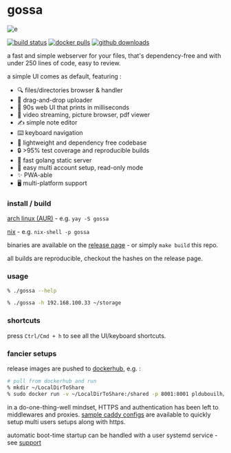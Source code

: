 gossa
=============

![e](https://user-images.githubusercontent.com/760637/71449335-790a4200-274a-11ea-80be-4c536fbad8a1.gif)

[![build status](https://github.com/pldubouilh/gossa/workflows/ci/badge.svg)](https://github.com/pldubouilh/gossa/actions)
[![docker pulls](https://img.shields.io/docker/pulls/pldubouilh/gossa.svg?logo=docker)](https://hub.docker.com/r/pldubouilh/gossa)
[![github downloads](https://img.shields.io/github/downloads/pldubouilh/gossa/total.svg?logo=github)](https://github.com/pldubouilh/gossa/releases)

a fast and simple webserver for your files, that's dependency-free and with under 250 lines of code, easy to review.

a simple UI comes as default, featuring :

  * 🔍 files/directories browser & handler
  * 📩 drag-and-drop uploader
  * 💾 90s web UI that prints in milliseconds
  * 📸 video streaming, picture browser, pdf viewer
  * ✍️ simple note editor
  * ⌨️ keyboard navigation
  * 🚀 lightweight and dependency free codebase
  * 🔒 >95% test coverage and reproducible builds
  * 🥂 fast golang static server
  * 💑 easy multi account setup, read-only mode
  * ✨ PWA-able
  * 🖥️ multi-platform support

### install / build
[arch linux (AUR)](https://aur.archlinux.org/packages/gossa/) - e.g. `yay -S gossa`

[nix](https://search.nixos.org/packages?channel=unstable&show=gossa&from=0&size=50&sort=relevance&type=packages&query=gossa) - e.g. `nix-shell -p gossa`

binaries are available on the [release page](https://github.com/pldubouilh/gossa/releases) - or simply `make build` this repo.

all builds are reproducible, checkout the hashes on the release page.

### usage
```sh
% ./gossa --help

% ./gossa -h 192.168.100.33 ~/storage
```

### shortcuts
press `Ctrl/Cmd + h` to see all the UI/keyboard shortcuts.

### fancier setups
release images are pushed to [dockerhub](https://hub.docker.com/r/pldubouilh/gossa), e.g. :

```sh
# pull from dockerhub and run
% mkdir ~/LocalDirToShare
% sudo docker run -v ~/LocalDirToShare:/shared -p 8001:8001 pldubouilh/gossa
```

in a do-one-thing-well mindset, HTTPS and authentication has been left to middlewares and proxies. [sample caddy configs](https://github.com/pldubouilh/gossa/blob/master/support/) are available to quickly setup multi users setups along with https.

automatic boot-time startup can be handled with a user systemd service - see [support](https://github.com/pldubouilh/gossa/tree/master/support)

